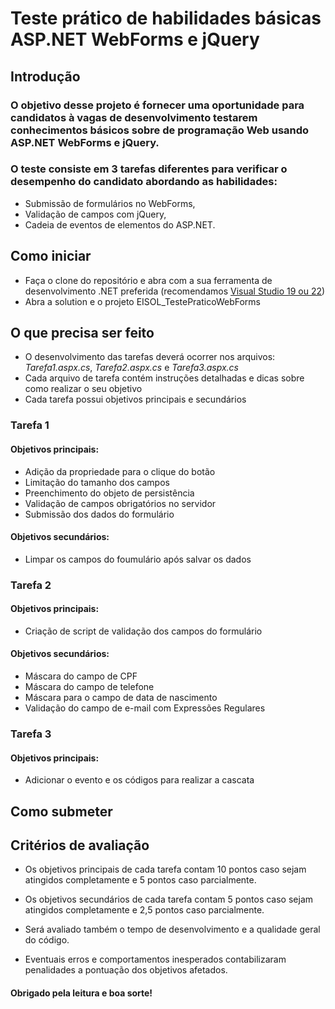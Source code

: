 # Teste prático de habilidades básicas ASP.NET WebForms e jQuery

## Introdução

### O objetivo desse projeto é fornecer uma oportunidade para candidatos à vagas de desenvolvimento testarem conhecimentos básicos sobre de programação Web usando ASP.NET WebForms e jQuery.

### O teste consiste em 3 tarefas diferentes para verificar o desempenho do candidato abordando as habilidades: 
- Submissão de formulários no WebForms,
- Validação de campos com jQuery,
- Cadeia de eventos de elementos do ASP.NET.

## Como iniciar

- Faça o clone do repositório e abra com a sua ferramenta de desenvolvimento .NET preferida (recomendamos [Visual Studio 19 ou 22](https://visualstudio.microsoft.com/pt-br/vs/community/))
- Abra a solution e o projeto EISOL_TestePraticoWebForms

## O que precisa ser feito

- O desenvolvimento das tarefas deverá ocorrer nos arquivos: *Tarefa1.aspx.cs*, *Tarefa2.aspx.cs* e *Tarefa3.aspx.cs*
- Cada arquivo de tarefa contém instruções detalhadas e dicas sobre como realizar o seu objetivo
- Cada tarefa possui objetivos principais e secundários
### Tarefa 1
#### Objetivos principais:
- Adição da propriedade para o clique do botão
- Limitação do tamanho dos campos
- Preenchimento do objeto de persistência
- Validação de campos obrigatórios no servidor
- Submissão dos dados do formulário

#### Objetivos secundários:
- Limpar os campos do foumulário após salvar os dados

### Tarefa 2
#### Objetivos principais:
- Criação de script de validação dos campos do formulário
#### Objetivos secundários:
- Máscara do campo de CPF
- Máscara do campo de telefone
- Máscara para o campo de data de nascimento
- Validação do campo de e-mail com Expressões Regulares

### Tarefa 3
#### Objetivos principais:
- Adicionar o evento e os códigos para realizar a cascata

## Como submeter

## Critérios de avaliação

- Os objetivos principais de cada tarefa contam 10 pontos caso sejam atingidos completamente e 5 pontos caso parcialmente.

- Os objetivos secundários de cada tarefa contam 5 pontos caso sejam atingidos completamente e 2,5 pontos caso parcialmente.

- Será avaliado também o tempo de desenvolvimento e a qualidade geral do código.

- Eventuais erros e comportamentos inesperados contabilizaram penalidades a pontuação dos objetivos afetados.


#### Obrigado pela leitura e boa sorte!
